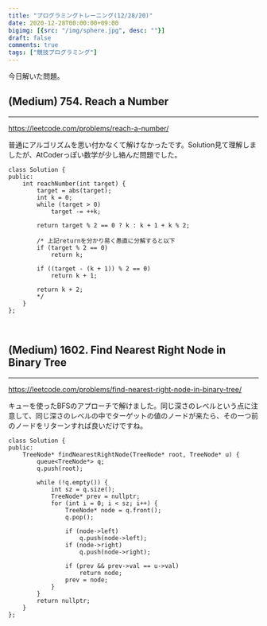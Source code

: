 ```yaml
---
title: "プログラミングトレーニング(12/28/20)"
date: 2020-12-28T00:00:00+09:00
bigimg: [{src: "/img/sphere.jpg", desc: ""}]
draft: false
comments: true
tags: ["競技プログラミング"]
---
```


今日解いた問題。

<!--more-->

## (Medium) 754. Reach a Number
-------

https://leetcode.com/problems/reach-a-number/

普通にアルゴリズムを思い付かなくて解けなかったです。Solution見て理解しましたが、AtCoderっぽい数学が少し絡んだ問題でした。

```
class Solution {
public:
    int reachNumber(int target) {
        target = abs(target);
        int k = 0;
        while (target > 0)
            target -= ++k;

        return target % 2 == 0 ? k : k + 1 + k % 2;

        /* 上記returnを分かり易く愚直に分解すると以下
        if (target % 2 == 0)
            return k;
        
        if ((target - (k + 1)) % 2 == 0)
            return k + 1;
        
        return k + 2;
        */
    }
};
```

<br>

## (Medium) 1602. Find Nearest Right Node in Binary Tree
-------

https://leetcode.com/problems/find-nearest-right-node-in-binary-tree/

キューを使ったBFSのアプローチで解けました。同じ深さのレベルという点に注意して、同じ深さのレベルの中でターゲットの値のノードが来たら、その一つ前のノードをリターンすれば良いだけですね。

```
class Solution {
public:
    TreeNode* findNearestRightNode(TreeNode* root, TreeNode* u) {
        queue<TreeNode*> q;
        q.push(root);

        while (!q.empty()) {
            int sz = q.size();
            TreeNode* prev = nullptr;
            for (int i = 0; i < sz; i++) {
                TreeNode* node = q.front();
                q.pop();

                if (node->left)
                    q.push(node->left);
                if (node->right)
                    q.push(node->right);

                if (prev && prev->val == u->val)
                    return node;
                prev = node;
            }
        }
        return nullptr;
    }
};
```